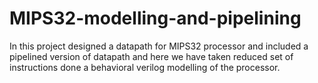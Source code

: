 # MIPS32-modelling-and-pipelining
In this project designed a datapath for MIPS32 processor and included a pipelined version of datapath and here we have taken reduced set of instructions done a behavioral verilog modelling of the processor.
